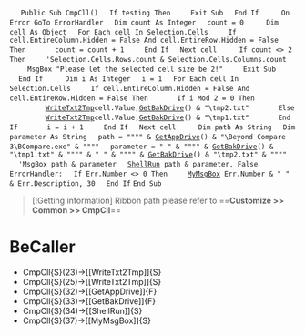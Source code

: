 &nbsp;&nbsp;&nbsp;&nbsp;
`Public Sub CmpCll()`
&nbsp;&nbsp;&nbsp;&nbsp;`If testing Then`
&nbsp;&nbsp;&nbsp;&nbsp;&nbsp;&nbsp;&nbsp;&nbsp;`Exit Sub`
&nbsp;&nbsp;&nbsp;&nbsp;`End If`
&nbsp;&nbsp;&nbsp;&nbsp;
&nbsp;&nbsp;&nbsp;&nbsp;`On Error GoTo ErrorHandler`
&nbsp;&nbsp;&nbsp;&nbsp;`Dim count As Integer`
&nbsp;&nbsp;&nbsp;&nbsp;`count = 0`
&nbsp;&nbsp;&nbsp;&nbsp;
&nbsp;&nbsp;&nbsp;&nbsp;`Dim cell As Object`
&nbsp;&nbsp;&nbsp;&nbsp;`For Each cell In Selection.Cells`
&nbsp;&nbsp;&nbsp;&nbsp;&nbsp;&nbsp;&nbsp;&nbsp;`If cell.EntireColumn.Hidden = False And cell.EntireRow.Hidden = False Then`
&nbsp;&nbsp;&nbsp;&nbsp;&nbsp;&nbsp;&nbsp;&nbsp;&nbsp;&nbsp;&nbsp;&nbsp;`count = count + 1`
&nbsp;&nbsp;&nbsp;&nbsp;&nbsp;&nbsp;&nbsp;&nbsp;`End If`
&nbsp;&nbsp;&nbsp;&nbsp;`Next cell`
&nbsp;&nbsp;&nbsp;&nbsp;
&nbsp;&nbsp;&nbsp;&nbsp;`If count <> 2 Then`
&nbsp;&nbsp;&nbsp;&nbsp;&nbsp;&nbsp;&nbsp;&nbsp;`'Selection.Cells.Rows.count & Selection.Cells.Columns.count`
&nbsp;&nbsp;&nbsp;&nbsp;&nbsp;&nbsp;&nbsp;&nbsp;`MsgBox "Please let the selected cell size be 2!"`
&nbsp;&nbsp;&nbsp;&nbsp;&nbsp;&nbsp;&nbsp;&nbsp;`Exit Sub`
&nbsp;&nbsp;&nbsp;&nbsp;`End If`
&nbsp;&nbsp;&nbsp;&nbsp;
&nbsp;&nbsp;&nbsp;&nbsp;`Dim i As Integer`
&nbsp;&nbsp;&nbsp;&nbsp;`i = 1`
&nbsp;&nbsp;&nbsp;&nbsp;`For Each cell In Selection.Cells`
&nbsp;&nbsp;&nbsp;&nbsp;&nbsp;&nbsp;&nbsp;&nbsp;`If cell.EntireColumn.Hidden = False And cell.EntireRow.Hidden = False Then`
&nbsp;&nbsp;&nbsp;&nbsp;&nbsp;&nbsp;&nbsp;&nbsp;&nbsp;&nbsp;&nbsp;&nbsp;`If i Mod 2 = 0 Then`
&nbsp;&nbsp;&nbsp;&nbsp;&nbsp;&nbsp;&nbsp;&nbsp;&nbsp;&nbsp;&nbsp;&nbsp;&nbsp;&nbsp;&nbsp;&nbsp;[`WriteTxt2Tmp`](WriteTxt2Tmp)` cell.Value, `[`GetBakDrive`](GetBakDrive)`() & "\tmp2.txt"`
&nbsp;&nbsp;&nbsp;&nbsp;&nbsp;&nbsp;&nbsp;&nbsp;&nbsp;&nbsp;&nbsp;&nbsp;`Else`
&nbsp;&nbsp;&nbsp;&nbsp;&nbsp;&nbsp;&nbsp;&nbsp;&nbsp;&nbsp;&nbsp;&nbsp;&nbsp;&nbsp;&nbsp;&nbsp;[`WriteTxt2Tmp`](WriteTxt2Tmp)` cell.Value, `[`GetBakDrive`](GetBakDrive)`() & "\tmp1.txt"`
&nbsp;&nbsp;&nbsp;&nbsp;&nbsp;&nbsp;&nbsp;&nbsp;&nbsp;&nbsp;&nbsp;&nbsp;`End If`
&nbsp;&nbsp;&nbsp;&nbsp;&nbsp;&nbsp;&nbsp;&nbsp;&nbsp;&nbsp;&nbsp;&nbsp;`i = i + 1`
&nbsp;&nbsp;&nbsp;&nbsp;&nbsp;&nbsp;&nbsp;&nbsp;`End If`
&nbsp;&nbsp;&nbsp;&nbsp;`Next cell`
&nbsp;&nbsp;&nbsp;&nbsp;
&nbsp;&nbsp;&nbsp;&nbsp;`Dim path As String`
&nbsp;&nbsp;&nbsp;&nbsp;`Dim parameter As String`
&nbsp;&nbsp;&nbsp;&nbsp;`path = """" & `[`GetAppDrive`](GetAppDrive)`() & "\Beyond Compare 3\BCompare.exe" & """"`
&nbsp;&nbsp;&nbsp;&nbsp;`parameter = " " & """" & `[`GetBakDrive`](GetBakDrive)`() & "\tmp1.txt" & """" & " " & """" & `[`GetBakDrive`](GetBakDrive)`() & "\tmp2.txt" & """"`
&nbsp;&nbsp;&nbsp;&nbsp;`'MsgBox path & parameter`
&nbsp;&nbsp;&nbsp;&nbsp;[`ShellRun`](ShellRun)` path & parameter, False`
&nbsp;&nbsp;&nbsp;&nbsp;
`ErrorHandler:`
&nbsp;&nbsp;&nbsp;&nbsp;`If Err.Number <> 0 Then`
&nbsp;&nbsp;&nbsp;&nbsp;&nbsp;&nbsp;&nbsp;&nbsp;[`MyMsgBox`](MyMsgBox)` Err.Number & " " & Err.Description, 30`
&nbsp;&nbsp;&nbsp;&nbsp;`End If`
`End Sub`


> [!Getting information]
> Ribbon path please refer to ==**Customize >> Common >> CmpCll**==


# BeCaller
- CmpCll{S}(23)->[[WriteTxt2Tmp]]{S}
- CmpCll{S}(25)->[[WriteTxt2Tmp]]{S}
- CmpCll{S}(32)->[[GetAppDrive]]{F}
- CmpCll{S}(33)->[[GetBakDrive]]{F}
- CmpCll{S}(34)->[[ShellRun]]{S}
- CmpCll{S}(37)->[[MyMsgBox]]{S}

